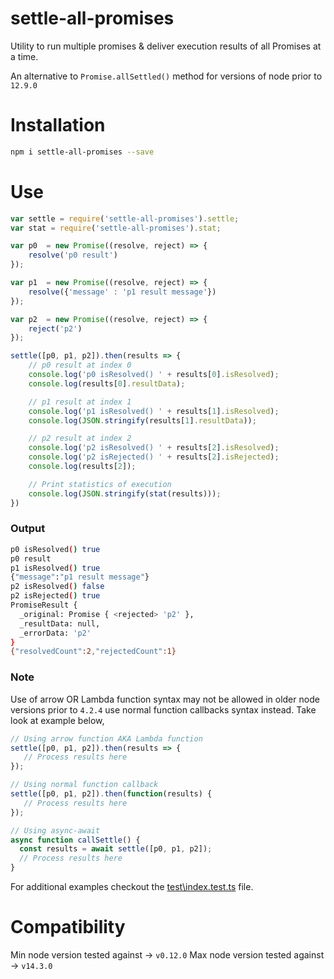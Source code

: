 # settle-all-promises
Utility to run multiple promises &amp; deliver execution results of all Promises at a time.

An alternative to `Promise.allSettled()` method for versions of node prior to `12.9.0`

# Installation

```sh
npm i settle-all-promises --save
```

# Use

```javascript
var settle = require('settle-all-promises').settle;
var stat = require('settle-all-promises').stat;

var p0  = new Promise((resolve, reject) => {
    resolve('p0 result')
});

var p1  = new Promise((resolve, reject) => {
    resolve({'message' : 'p1 result message'})
});

var p2  = new Promise((resolve, reject) => {
    reject('p2')
});

settle([p0, p1, p2]).then(results => {
    // p0 result at index 0
    console.log('p0 isResolved() ' + results[0].isResolved);
    console.log(results[0].resultData);

    // p1 result at index 1
    console.log('p1 isResolved() ' + results[1].isResolved);
    console.log(JSON.stringify(results[1].resultData));

    // p2 result at index 2
    console.log('p2 isResolved() ' + results[2].isResolved);
    console.log('p2 isRejected() ' + results[2].isRejected);
    console.log(results[2]);

    // Print statistics of execution
    console.log(JSON.stringify(stat(results)));
})
```

### Output

```sh
p0 isResolved() true
p0 result
p1 isResolved() true
{"message":"p1 result message"}
p2 isResolved() false
p2 isRejected() true
PromiseResult {
  _original: Promise { <rejected> 'p2' },
  _resultData: null,
  _errorData: 'p2'
}
{"resolvedCount":2,"rejectedCount":1}
```
### Note

Use of arrow OR Lambda function syntax may not be allowed in older node versions prior to `4.2.4` use normal function callbacks syntax instead. Take look at example below,

```javascript
// Using arrow function AKA Lambda function
settle([p0, p1, p2]).then(results => {
   // Process results here
});

// Using normal function callback
settle([p0, p1, p2]).then(function(results) {
   // Process results here
});

// Using async-await
async function callSettle() {
  const results = await settle([p0, p1, p2]);
  // Process results here
}
```

For additional examples checkout the [test\index.test.ts](settle-all-promises/test/index.test.ts) file.
# Compatibility
Min node version tested against -> `v0.12.0`
Max node version tested against -> `v14.3.0` 